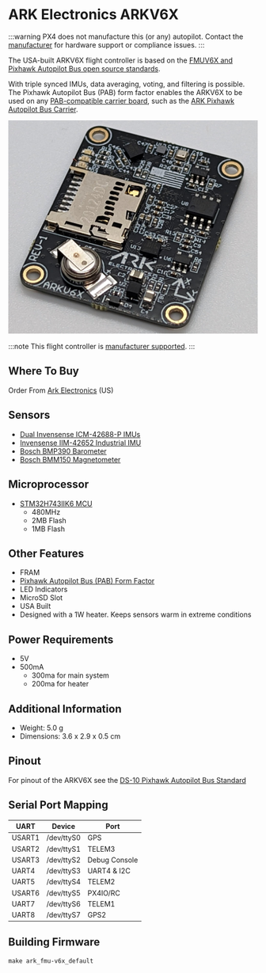 # ARK Electronics ARKV6X

:::warning
PX4 does not manufacture this (or any) autopilot.
Contact the [manufacturer](https://arkelectron.com/contact-us/) for hardware support or compliance issues.
:::

The USA-built ARKV6X flight controller is based on the [FMUV6X and Pixhawk Autopilot Bus open source standards](https://github.com/pixhawk/Pixhawk-Standards).

With triple synced IMUs, data averaging, voting, and filtering is possible.
The Pixhawk Autopilot Bus (PAB) form factor enables the ARKV6X to be used on any [PAB-compatible carrier board](../flight_controller/pixhawk_autopilot_bus.md), such as the [ARK Pixhawk Autopilot Bus Carrier](../flight_controller/arkpab.md).

![ARKV6X Main Photo](../../assets/flight_controller/arkv6x/ark_v6x_front.jpg)

:::note
This flight controller is [manufacturer supported](../flight_controller/autopilot_manufacturer_supported.md).
:::

## Where To Buy

Order From [Ark Electronics](https://arkelectron.com/product/arkv6x/) (US)

## Sensors

- [Dual Invensense ICM-42688-P IMUs](https://invensense.tdk.com/products/motion-tracking/6-axis/icm-42688-p/)
- [Invensense IIM-42652 Industrial IMU](https://invensense.tdk.com/products/smartindustrial/iim-42652/)
- [Bosch BMP390 Barometer](https://www.bosch-sensortec.com/products/environmental-sensors/pressure-sensors/pressure-sensors-bmp390.html)
- [Bosch BMM150 Magnetometer](https://www.bosch-sensortec.com/products/motion-sensors/magnetometers-bmm150/)

## Microprocessor

- [STM32H743IIK6 MCU](https://www.st.com/en/microcontrollers-microprocessors/stm32h743ii.html)
  - 480MHz
  - 2MB Flash
  - 1MB Flash

## Other Features

- FRAM
- [Pixhawk Autopilot Bus (PAB) Form Factor](https://github.com/pixhawk/Pixhawk-Standards/blob/master/DS-010%20Pixhawk%20Autopilot%20Bus%20Standard.pdf)
- LED Indicators
- MicroSD Slot
- USA Built
- Designed with a 1W heater. Keeps sensors warm in extreme conditions

## Power Requirements

- 5V
- 500mA
  - 300ma for main system
  - 200ma for heater

## Additional Information

- Weight: 5.0 g
- Dimensions: 3.6 x 2.9 x 0.5 cm

## Pinout

For pinout of the ARKV6X see the [DS-10 Pixhawk Autopilot Bus Standard](https://github.com/pixhawk/Pixhawk-Standards/blob/master/DS-010%20Pixhawk%20Autopilot%20Bus%20Standard.pdf)

## Serial Port Mapping

UART | Device | Port
--- | --- | ---
USART1 | /dev/ttyS0 | GPS
USART2 | /dev/ttyS1 | TELEM3
USART3 | /dev/ttyS2 | Debug Console
UART4 | /dev/ttyS3 | UART4 & I2C
UART5 | /dev/ttyS4 | TELEM2
USART6 | /dev/ttyS5 | PX4IO/RC
UART7 | /dev/ttyS6 | TELEM1
UART8 | /dev/ttyS7 | GPS2

## Building Firmware

```
make ark_fmu-v6x_default
```

